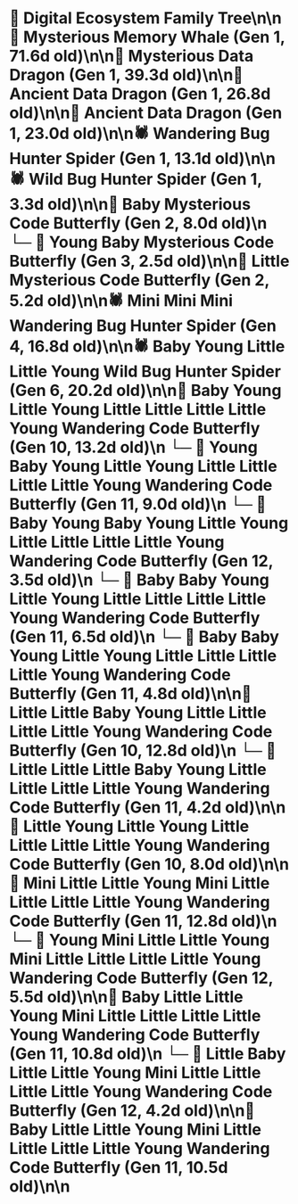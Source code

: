 # 🌳 Digital Ecosystem Family Tree\n\n🐋 Mysterious Memory Whale (Gen 1, 71.6d old)\n\n🐉 Mysterious Data Dragon (Gen 1, 39.3d old)\n\n🐉 Ancient Data Dragon (Gen 1, 26.8d old)\n\n🐉 Ancient Data Dragon (Gen 1, 23.0d old)\n\n🕷️ Wandering Bug Hunter Spider (Gen 1, 13.1d old)\n\n🕷️ Wild Bug Hunter Spider (Gen 1, 3.3d old)\n\n🦋 Baby Mysterious Code Butterfly (Gen 2, 8.0d old)\n  └─ 🦋 Young Baby Mysterious Code Butterfly (Gen 3, 2.5d old)\n\n🦋 Little Mysterious Code Butterfly (Gen 2, 5.2d old)\n\n🕷️ Mini Mini Mini Wandering Bug Hunter Spider (Gen 4, 16.8d old)\n\n🕷️ Baby Young Little Little Young Wild Bug Hunter Spider (Gen 6, 20.2d old)\n\n🦋 Baby Young Little Young Little Little Little Little Young Wandering Code Butterfly (Gen 10, 13.2d old)\n  └─ 🦋 Young Baby Young Little Young Little Little Little Little Young Wandering Code Butterfly (Gen 11, 9.0d old)\n    └─ 🦋 Baby Young Baby Young Little Young Little Little Little Little Young Wandering Code Butterfly (Gen 12, 3.5d old)\n  └─ 🦋 Baby Baby Young Little Young Little Little Little Little Young Wandering Code Butterfly (Gen 11, 6.5d old)\n  └─ 🦋 Baby Baby Young Little Young Little Little Little Little Young Wandering Code Butterfly (Gen 11, 4.8d old)\n\n🦋 Little Little Baby Young Little Little Little Little Young Wandering Code Butterfly (Gen 10, 12.8d old)\n  └─ 🦋 Little Little Little Baby Young Little Little Little Little Young Wandering Code Butterfly (Gen 11, 4.2d old)\n\n🦋 Little Young Little Young Little Little Little Little Young Wandering Code Butterfly (Gen 10, 8.0d old)\n\n🦋 Mini Little Little Young Mini Little Little Little Little Young Wandering Code Butterfly (Gen 11, 12.8d old)\n  └─ 🦋 Young Mini Little Little Young Mini Little Little Little Little Young Wandering Code Butterfly (Gen 12, 5.5d old)\n\n🦋 Baby Little Little Young Mini Little Little Little Little Young Wandering Code Butterfly (Gen 11, 10.8d old)\n  └─ 🦋 Little Baby Little Little Young Mini Little Little Little Little Young Wandering Code Butterfly (Gen 12, 4.2d old)\n\n🦋 Baby Little Little Young Mini Little Little Little Little Young Wandering Code Butterfly (Gen 11, 10.5d old)\n\n